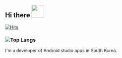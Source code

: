 ## Hi there <img src="https://media.giphy.com/media/du3J3cXyzhj75IOgvA/giphy.gif" width="40px">

 [![Hits](https://hits.seeyoufarm.com/api/count/incr/badge.svg?url=https%3A%2F%2Fgithub.com%2Fhongbeomi%2Fhit-counter)](https://hits.seeyoufarm.com)

### ![Top Langs](https://github-readme-stats.vercel.app/api/top-langs/?username=hongbeomi&layout=compact)

I'm a developer of Android studio apps in South Korea.


